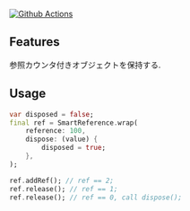 [![Github Actions](https://github.com/vivitainc/flutter_smart_reference/actions/workflows/flutter-package-test.yaml/badge.svg)](https://github.com/vivitainc/flutter_smart_reference/actions/workflows/flutter-package-test.yaml)

## Features

参照カウンタ付きオブジェクトを保持する.

## Usage

```dart
var disposed = false;
final ref = SmartReference.wrap(
    reference: 100,
    dispose: (value) {
        disposed = true;
    },
);

ref.addRef(); // ref == 2;
ref.release(); // ref == 1;
ref.release(); // ref == 0, call dispose();
```
